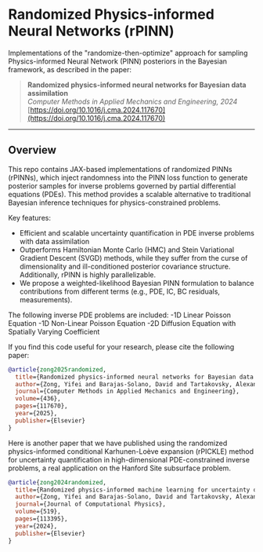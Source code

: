 # Randomized Physics-informed Neural Networks (rPINN)

Implementations of the "randomize-then-optimize" approach for sampling Physics-informed Neural Network (PINN) posteriors in the Bayesian framework, as described in the paper:

> **Randomized physics-informed neural networks for Bayesian data assimilation**  
> *Computer Methods in Applied Mechanics and Engineering, 2024*  
> [https://doi.org/10.1016/j.cma.2024.117670](https://doi.org/10.1016/j.cma.2024.117670)

---

## Overview
This repo contains JAX-based implementations of randomized PINNs (rPINNs), which inject randomness into the PINN loss function to generate posterior samples for inverse problems governed by partial differential equations (PDEs). This method provides a scalable alternative to traditional Bayesian inference techniques for physics-constrained problems.

Key features:
- Efficient and scalable uncertainty quantification in PDE inverse problems with data assimilation
- Outperforms Hamiltonian Monte Carlo (HMC) and Stein Variational Gradient Descent (SVGD) methods, while they suffer from the curse of dimensionality and ill-conditioned posterior covariance structure. Additionally, rPINN is highly parallelizable.
- We propose a weighted-likelihood Bayesian PINN formulation to balance contributions from different terms (e.g., PDE, IC, BC residuals, measurements).

The following inverse PDE problems are included:
-1D Linear Poisson Equation
-1D Non-Linear Poisson Equation
-2D Diffusion Equation with Spatially Varying Coefficient

If you find this code useful for your research, please cite the following paper:
```bibtex
@article{zong2025randomized,
  title={Randomized physics-informed neural networks for Bayesian data assimilation},
  author={Zong, Yifei and Barajas-Solano, David and Tartakovsky, Alexandre M},
  journal={Computer Methods in Applied Mechanics and Engineering},
  volume={436},
  pages={117670},
  year={2025},
  publisher={Elsevier}
}
```

Here is another paper that we have published using the randomized physics-informed conditional Karhunen-Loève expansion (rPICKLE) method for uncertainty quantification in high-dimensional PDE-constrained inverse problems, a real application on the Hanford Site subsurface problem.
```bibtex
@article{zong2024randomized,
  title={Randomized physics-informed machine learning for uncertainty quantification in high-dimensional inverse problems},
  author={Zong, Yifei and Barajas-Solano, David and Tartakovsky, Alexandre M},
  journal={Journal of Computational Physics},
  volume={519},
  pages={113395},
  year={2024},
  publisher={Elsevier}
}
```
